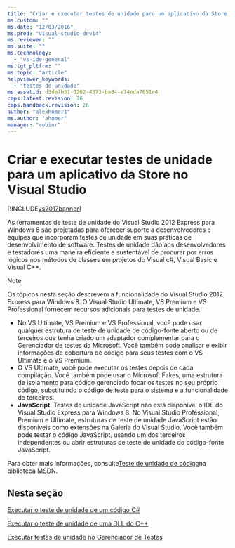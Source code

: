 ```yaml
---
title: "Criar e executar testes de unidade para um aplicativo da Store no Visual Studio | Microsoft Docs"
ms.custom: ""
ms.date: "12/03/2016"
ms.prod: "visual-studio-dev14"
ms.reviewer: ""
ms.suite: ""
ms.technology: 
  - "vs-ide-general"
ms.tgt_pltfrm: ""
ms.topic: "article"
helpviewer_keywords: 
  - "testes de unidade"
ms.assetid: d3de7b31-0262-4373-ba84-e74eda7651e4
caps.latest.revision: 26
caps.handback.revision: 26
author: "alexhomer1"
ms.author: "ahomer"
manager: "robinr"
---
```

# Criar e executar testes de unidade para um aplicativo da Store no Visual Studio
[!INCLUDE[vs2017banner](../code-quality/includes/vs2017banner.md)]

As ferramentas de teste de unidade do Visual Studio 2012 Express para Windows 8 são projetadas para oferecer suporte a desenvolvedores e equipes que incorporam testes de unidade em suas práticas de desenvolvimento de software.  Testes de unidade dão aos desenvolvedores e testadores uma maneira eficiente e sustentável de procurar por erros lógicos nos métodos de classes em projetos do Visual c\#, Visual Basic e Visual C\+\+.  
  
> [!NOTE]
>  Os tópicos nesta seção descrevem a funcionalidade do Visual Studio 2012 Express para Windows 8.  O Visual Studio Ultimate, VS Premium e VS Professional fornecem recursos adicionais para testes de unidade.  
>   
>  -   No VS Ultimate, VS Premium e VS Professional, você pode usar qualquer estrutura de teste de unidade de código\-fonte aberto ou de terceiros que tenha criado um adaptador complementar para o Gerenciador de testes da Microsoft.  Você também pode analisar e exibir informações de cobertura de código para seus testes com o VS Ultimate e o VS Premium.  
> -   O VS Ultimate, você pode executar os testes depois de cada compilação.  Você também pode usar o Microsoft Fakes, uma estrutura de isolamento para código gerenciado focar os testes no seu próprio código, substituindo o código de teste para o sistema e a funcionalidade de terceiros.  
> -   **JavaScript**.  Testes de unidade JavaScript não está disponível o IDE do Visual Studio Express para Windows 8.  No Visual Studio Professional, Premium e Ultimate, estruturas de teste de unidade JavaScript estão disponíveis como extensões na Galeria do Visual Studio.  Você também pode testar o código JavaScript, usando um dos terceiros independentes ou abrir estruturas de teste de unidade do código\-fonte JavaScript.  
>   
>  Para obter mais informações, consulte[Teste de unidade de código](../test/unit-test-your-code.md)na biblioteca MSDN.  
  
## Nesta seção  
 [Executar o teste de unidade de um código C\#](../test/unit-testing-visual-csharp-code-in-a-store-app.md)  
  
 [Executar o teste de unidade de uma DLL do C\+\+](../test/unit-testing-a-visual-cpp-dll-for-store-apps.md)  
  
 [Executar testes de unidade no Gerenciador de Testes](../test/run-unit-tests-for-store-apps-in-visual-studio.md)